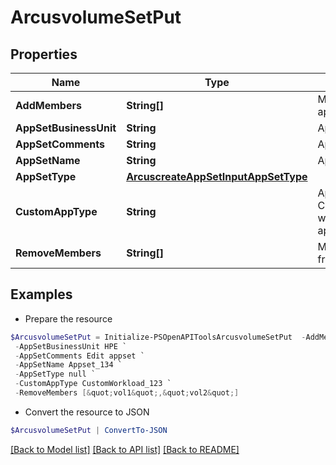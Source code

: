 # ArcusvolumeSetPut
## Properties

Name | Type | Description | Notes
------------ | ------------- | ------------- | -------------
**AddMembers** | **String[]** | Members to add to application set | [optional] 
**AppSetBusinessUnit** | **String** | App set business unit | [optional] 
**AppSetComments** | **String** | App set comments | [optional] 
**AppSetName** | **String** | App set name | [optional] 
**AppSetType** | [**ArcuscreateAppSetInputAppSetType**](ArcuscreateAppSetInputAppSetType.md) |  | [optional] 
**CustomAppType** | **String** | App set name for Custom workloads when appSetType&#x3D;CUSTOM | [optional] 
**RemoveMembers** | **String[]** | Members to remove from application set | [optional] 

## Examples

- Prepare the resource
```powershell
$ArcusvolumeSetPut = Initialize-PSOpenAPIToolsArcusvolumeSetPut  -AddMembers [&quot;vol1&quot;,&quot;vol2&quot;] `
 -AppSetBusinessUnit HPE `
 -AppSetComments Edit appset `
 -AppSetName Appset_134 `
 -AppSetType null `
 -CustomAppType CustomWorkload_123 `
 -RemoveMembers [&quot;vol1&quot;,&quot;vol2&quot;]
```

- Convert the resource to JSON
```powershell
$ArcusvolumeSetPut | ConvertTo-JSON
```

[[Back to Model list]](../README.md#documentation-for-models) [[Back to API list]](../README.md#documentation-for-api-endpoints) [[Back to README]](../README.md)

